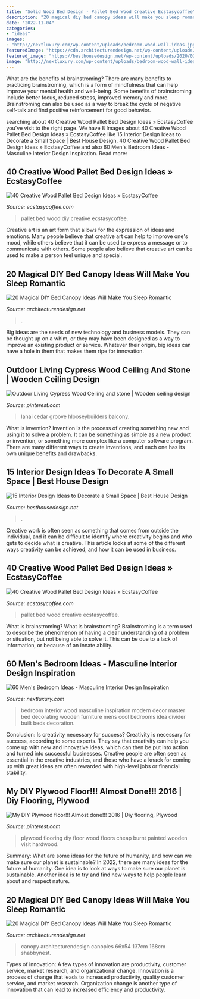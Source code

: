 ```yaml
---
title: "Solid Wood Bed Design - Pallet Bed Wood Creative Ecstasycoffee"
description: "20 magical diy bed canopy ideas will make you sleep romantic"
date: "2022-11-04"
categories:
- "ideas"
images:
- "http://nextluxury.com/wp-content/uploads/bedroom-wood-wall-ideas.jpg"
featuredImage: "https://cdn.architecturendesign.net/wp-content/uploads/2015/07/AD-DIY-Bed-Canopy-13.jpg"
featured_image: "https://besthousedesign.net/wp-content/uploads/2020/02/interior-16.jpg"
image: "http://nextluxury.com/wp-content/uploads/bedroom-wood-wall-ideas.jpg"
---
```



What are the benefits of brainstroming?
There are many benefits to practicing brainstroming, which is a form of mindfulness that can help improve your mental health and well-being. Some benefits of brainstroming include better focus, reduced stress, improved memory and more. Brainstroming can also be used as a way to break the cycle of negative self-talk and find positive reinforcement for good behavior.

	

		
searching about 40 Creative Wood Pallet Bed Design Ideas » EcstasyCoffee you've visit to the right page. We have 8 Images about 40 Creative Wood Pallet Bed Design Ideas » EcstasyCoffee like 15 Interior Design Ideas to Decorate a Small Space | Best House Design, 40 Creative Wood Pallet Bed Design Ideas » EcstasyCoffee and also 60 Men&#039;s Bedroom Ideas - Masculine Interior Design Inspiration. Read more:
		
    
## 40 Creative Wood Pallet Bed Design Ideas » EcstasyCoffee

<img loading=lazy src="https://i1.wp.com/www.ecstasycoffee.com/wp-content/uploads/2016/10/pallet-bed-diy.jpg" onerror="this.onerror=null;this.src='https://tse2.mm.bing.net/th?id=OIP.7tX0ALH8GeyJk6Dfd31vhQHaJ3&amp;pid=15.1';" alt="40 Creative Wood Pallet Bed Design Ideas » EcstasyCoffee">

_Source: ecstasycoffee.com_

>pallet bed wood diy creative ecstasycoffee. 

	

Creative art is an art form that allows for the expression of ideas and emotions. Many people believe that creative art can help to improve one's mood, while others believe that it can be used to express a message or to communicate with others. Some people also believe that creative art can be used to make a person feel unique and special.

    
## 20 Magical DIY Bed Canopy Ideas Will Make You Sleep Romantic

<img loading=lazy src="https://cdn.architecturendesign.net/wp-content/uploads/2015/07/AD-DIY-Bed-Canopy-11.jpg" onerror="this.onerror=null;this.src='https://tse3.mm.bing.net/th?id=OIP.FZB2nXjLbgdkWaOOh5AVIAHaLG&amp;pid=15.1';" alt="20 Magical DIY Bed Canopy Ideas Will Make You Sleep Romantic">

_Source: architecturendesign.net_

>. 

	

Big ideas are the seeds of new technology and business models. They can be thought up on a whim, or they may have been designed as a way to improve an existing product or service. Whatever their origin, big ideas can have a hole in them that makes them ripe for innovation.

    
## Outdoor Living Cypress Wood Ceiling And Stone | Wooden Ceiling Design

<img loading=lazy src="https://i.pinimg.com/736x/d2/aa/be/d2aabef854a8aadfa6117e4a20d2c8fa.jpg" onerror="this.onerror=null;this.src='https://tse2.mm.bing.net/th?id=OIP.wN-QLpnj4vTxiqr1R8hvBgAAAA&amp;pid=15.1';" alt="Outdoor Living Cypress Wood Ceiling and stone | Wooden ceiling design">

_Source: pinterest.com_

>lanai cedar groove hlposeybuilders balcony. 

	

What is invention?
Invention is the process of creating something new and using it to solve a problem. It can be something as simple as a new product or invention, or something more complex like a computer software program. There are many different ways to create inventions, and each one has its own unique benefits and drawbacks.

    
## 15 Interior Design Ideas To Decorate A Small Space | Best House Design

<img loading=lazy src="https://besthousedesign.net/wp-content/uploads/2020/02/interior-16.jpg" onerror="this.onerror=null;this.src='https://tse3.mm.bing.net/th?id=OIP.unTbbDLWaSRIq-O2Re5lNQHaLH&amp;pid=15.1';" alt="15 Interior Design Ideas to Decorate a Small Space | Best House Design">

_Source: besthousedesign.net_

>. 

	

Creative work is often seen as something that comes from outside the individual, and it can be difficult to identify where creativity begins and who gets to decide what is creative. This article looks at some of the different ways creativity can be achieved, and how it can be used in business.

    
## 40 Creative Wood Pallet Bed Design Ideas » EcstasyCoffee

<img loading=lazy src="https://i1.wp.com/www.ecstasycoffee.com/wp-content/uploads/2016/10/Decorative-Wall-Pictures.jpeg?resize=750%2C1126" onerror="this.onerror=null;this.src='https://tse1.mm.bing.net/th?id=OIP.e7y3ya5HY2SJmPIzcSPyPwHaLH&amp;pid=15.1';" alt="40 Creative Wood Pallet Bed Design Ideas » EcstasyCoffee">

_Source: ecstasycoffee.com_

>pallet bed wood creative ecstasycoffee. 

	

What is brainstroming?
What is brainstroming? Brainstroming is a term used to describe the phenomenon of having a clear understanding of a problem or situation, but not being able to solve it. This can be due to a lack of information, or because of an innate ability.

    
## 60 Men&#039;s Bedroom Ideas - Masculine Interior Design Inspiration

<img loading=lazy src="http://nextluxury.com/wp-content/uploads/bedroom-wood-wall-ideas.jpg" onerror="this.onerror=null;this.src='https://tse1.mm.bing.net/th?id=OIP.NunCsB3aqM8lddjtL5KVsAHaLP&amp;pid=15.1';" alt="60 Men&#039;s Bedroom Ideas - Masculine Interior Design Inspiration">

_Source: nextluxury.com_

>bedroom interior wood masculine inspiration modern decor master bed decorating wooden furniture mens cool bedrooms idea divider built beds decoration. 

	

Conclusion: Is creativity necessary for success?
Creativity is necessary for success, according to some experts. They say that creativity can help you come up with new and innovative ideas, which can then be put into action and turned into successful businesses. Creative people are often seen as essential in the creative industries, and those who have a knack for coming up with great ideas are often rewarded with high-level jobs or financial stability.

    
## My DIY Plywood Floor!!! Almost Done!!! 2016 | Diy Flooring, Plywood

<img loading=lazy src="https://i.pinimg.com/736x/cf/87/8c/cf878cb9c8d0b9a37973007bba17f8a2--plywood-floors-flooring.jpg" onerror="this.onerror=null;this.src='https://tse1.mm.bing.net/th?id=OIP.3kJxxZa6xi4xC4MsJRgBpAHaJ3&amp;pid=15.1';" alt="My DIY Plywood floor!!! Almost done!!! 2016 | Diy flooring, Plywood">

_Source: pinterest.com_

>plywood flooring diy floor wood floors cheap burnt painted wooden visit hardwood. 

	

Summary: What are some ideas for the future of humanity, and how can we make sure our planet is sustainable?
In 2022, there are many ideas for the future of humanity. One idea is to look at ways to make sure our planet is sustainable. Another idea is to try and find new ways to help people learn about and respect nature.

    
## 20 Magical DIY Bed Canopy Ideas Will Make You Sleep Romantic

<img loading=lazy src="https://cdn.architecturendesign.net/wp-content/uploads/2015/07/AD-DIY-Bed-Canopy-13.jpg" onerror="this.onerror=null;this.src='https://tse3.mm.bing.net/th?id=OIP.0zYA2rPhrQMR70Ooj5WczwHaJ4&amp;pid=15.1';" alt="20 Magical DIY Bed Canopy Ideas Will Make You Sleep Romantic">

_Source: architecturendesign.net_

>canopy architecturendesign canopies 66x54 137cm 168cm shabbynest. 

	

Types of innovation: A few types of innovation are productivity, customer service, market research, and organizational change.
Innovation is a process of change that leads to increased productivity, quality customer service, and market research. Organization change is another type of innovation that can lead to increased efficiency and productivity.

